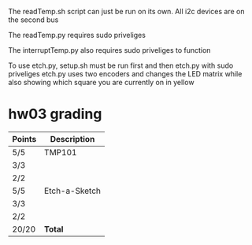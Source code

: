 The readTemp.sh script can just be run on its own. All i2c devices are on the second bus

The readTemp.py requires sudo priveliges

The interruptTemp.py also requires sudo priveliges to function

To use etch.py, setup.sh must be run first and then etch.py with sudo priveliges
etch.py uses two encoders and changes the LED matrix while also showing which square you are 
currently on in yellow

# hw03 grading

| Points      | Description |
| ----------- | ----------- |
|  5/5 | TMP101 
|  3/3 |   | setup.sh
|  2/2 |   | Documentation 
|  5/5 | Etch-a-Sketch
|  3/3 |   | setup.sh
|  2/2 |   | Documentation
| 20/20 | **Total**